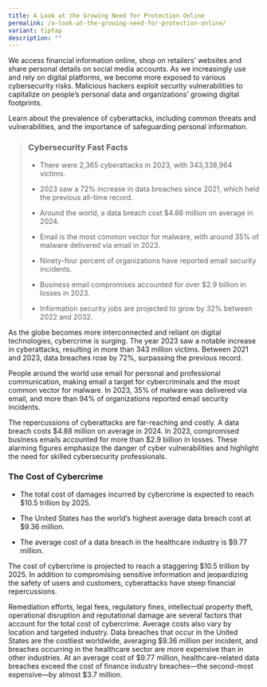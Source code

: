 ```yaml
---
title: A Look at the Growing Need for Protection Online
permalink: /a-look-at-the-growing-need-for-protection-online/
variant: tiptap
description: ""
---
```

<p>We access financial information online, shop on retailers’ websites and
share personal details on social media accounts. As we increasingly use
and rely on digital platforms, we become more exposed to various cybersecurity
risks. Malicious hackers exploit security vulnerabilities to capitalize
on people’s personal data and organizations’ growing digital footprints.</p>
<p>Learn about the prevalence of cyberattacks, including common threats and
vulnerabilities, and the importance of safeguarding personal information.</p>
<blockquote>
<h3><strong>Cybersecurity Fast Facts</strong></h3>
<ul data-tight="true" class="tight">
<li>
<p>There were 2,365 cyberattacks in 2023, with 343,338,964 victims.</p>
</li>
<li>
<p>2023 saw a 72% increase in data breaches since 2021, which held the previous
all-time record.</p>
</li>
<li>
<p>Around the world, a data breach cost $4.88 million on average in 2024.</p>
</li>
<li>
<p>Email is the most common vector for malware, with around 35% of malware
delivered via email in 2023.</p>
</li>
<li>
<p>Ninety-four percent of organizations have reported email security incidents.</p>
</li>
<li>
<p>Business email compromises accounted for over $2.9 billion in losses in
2023.</p>
</li>
<li>
<p>Information security jobs are projected to grow by 32% between 2022 and
2032.</p>
</li>
</ul>
</blockquote>
<p>As the globe becomes more interconnected and reliant on digital technologies,
cybercrime is surging. The year 2023 saw a notable increase in cyberattacks,
resulting in more than 343 million victims. Between 2021 and 2023, data
breaches rose by 72%, surpassing the previous record.</p>
<p>People around the world use email for personal and professional communication,
making email a target for cybercriminals and the most common vector for
malware. In 2023, 35% of malware was delivered via email, and more than
94% of organizations reported email security incidents.</p>
<p>The repercussions of cyberattacks are far-reaching and costly. A data
breach costs $4.88 million on average in 2024. In 2023, compromised business
emails accounted for more than $2.9 billion in losses. These alarming figures
emphasize the danger of cyber vulnerabilities and highlight the need for
skilled cybersecurity professionals.</p>
<h3><strong>The Cost of Cybercrime</strong></h3>
<ul data-tight="true" class="tight">
<li>
<p>The total cost of damages incurred by cybercrime is expected to reach
$10.5 trillion by 2025.</p>
</li>
<li>
<p>The United States has the world’s highest average data breach cost at
$9.36 million.</p>
</li>
<li>
<p>The average cost of a data breach in the healthcare industry is $9.77
million.</p>
</li>
</ul>
<p>The cost of cybercrime is projected to reach a staggering $10.5 trillion
by 2025. In addition to compromising sensitive information and jeopardizing
the safety of users and customers, cyberattacks have steep financial repercussions.</p>
<p>Remediation efforts, legal fees, regulatory fines, intellectual property
theft, operational disruption and reputational damage are several factors
that account for the total cost of cybercrime. Average costs also vary
by location and targeted industry. Data breaches that occur in the United
States are the costliest worldwide, averaging $9.36 million per incident,
and breaches occurring in the healthcare sector are more expensive than
in other industries. At an average cost of $9.77 million, healthcare-related
data breaches exceed the cost of finance industry breaches—the second-most
expensive—by almost $3.7 million.</p>